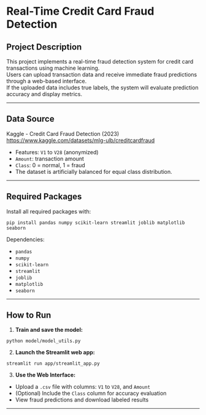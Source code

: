 # Real-Time Credit Card Fraud Detection

## Project Description

This project implements a real-time fraud detection system for credit card transactions using machine learning.  
Users can upload transaction data and receive immediate fraud predictions through a web-based interface.  
If the uploaded data includes true labels, the system will evaluate prediction accuracy and display metrics.

---

## Data Source

Kaggle - Credit Card Fraud Detection (2023)  
https://www.kaggle.com/datasets/mlg-ulb/creditcardfraud

- Features: `V1` to `V28` (anonymized)
- `Amount`: transaction amount
- `Class`: 0 = normal, 1 = fraud  
- The dataset is artificially balanced for equal class distribution.

---

## Required Packages

Install all required packages with:

```
pip install pandas numpy scikit-learn streamlit joblib matplotlib seaborn
```

Dependencies:
- `pandas`
- `numpy`
- `scikit-learn`
- `streamlit`
- `joblib`
- `matplotlib`
- `seaborn`

---

## How to Run

1. **Train and save the model:**

```
python model/model_utils.py
```

2. **Launch the Streamlit web app:**

```
streamlit run app/streamlit_app.py
```

3. **Use the Web Interface:**

- Upload a `.csv` file with columns: `V1` to `V28`, and `Amount`
- (Optional) Include the `Class` column for accuracy evaluation
- View fraud predictions and download labeled results

---
